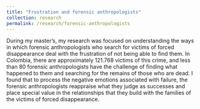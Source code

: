 ```yaml
---
title: "Frustration and forensic anthropologists"
collection: research
permalink: /research/forensic-anthropologists
---
```


During my master’s, my research was focused on understanding the ways in which forensic anthropologists who search for victims of forced disappearance deal with the frustration of not being able to find them. In Colombia, there are approximately 121.768 victims of this crime, and less than 80 forensic anthropologists have the challenge of finding what happened to them and searching for the remains of those who are dead. I found that to process the negative emotions associated with failure, the forensic anthropologists reappraise what they judge as successes and place special value in the relationships that they build with the families of the victims of forced disappearance.
